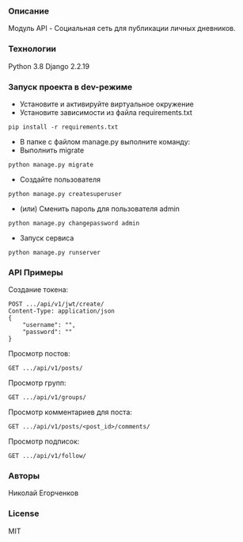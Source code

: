 ### Описание
Модуль API - Социальная сеть для публикации личных дневников. 
### Технологии
Python 3.8
Django 2.2.19
### Запуск проекта в dev-режиме
- Установите и активируйте виртуальное окружение
- Установите зависимости из файла requirements.txt
```
pip install -r requirements.txt
``` 
- В папке с файлом manage.py выполните команду:
- Выполнить migrate
```
python manage.py migrate
```
- Создайте пользователя
```
python manage.py createsuperuser
```
- (или) Сменить пароль для пользователя admin
```
python manage.py changepassword admin
```
- Запуск сервиса
```
python manage.py runserver
```
### API Примеры
Создание токена:
```
POST .../api/v1/jwt/create/
Content-Type: application/json
{
    "username": "",
    "password": ""
}
```
Просмотр постов:
```
GET .../api/v1/posts/
```
Просмотр групп:
```
GET .../api/v1/groups/
```
Просмотр комментариев для поста:
```
GET .../api/v1/posts/<post_id>/comments/
```
Просмотр подписок:
```
GET .../api/v1/follow/
```
### Авторы
Николай Егорченков

### License
MIT
